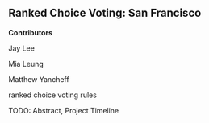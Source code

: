 ## Ranked Choice Voting: San Francisco

**Contributors**

Jay Lee

Mia Leung 

Matthew Yancheff

ranked choice voting rules 

TODO: Abstract, Project Timeline